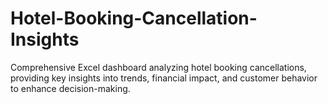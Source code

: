 # Hotel-Booking-Cancellation-Insights
Comprehensive Excel dashboard analyzing hotel booking cancellations, providing key insights into trends, financial impact, and customer behavior to enhance decision-making.
